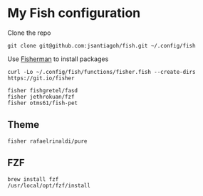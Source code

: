 # My Fish configuration

Clone the repo

```
git clone git@github.com:jsantiagoh/fish.git ~/.config/fish
```

Use [Fisherman](https://fisherman.github.io/) to install packages

```
curl -Lo ~/.config/fish/functions/fisher.fish --create-dirs https://git.io/fisher
```

```
fisher fishgretel/fasd
fisher jethrokuan/fzf
fisher otms61/fish-pet
```

## Theme

```
fisher rafaelrinaldi/pure
```

## FZF

```
brew install fzf
/usr/local/opt/fzf/install
```

